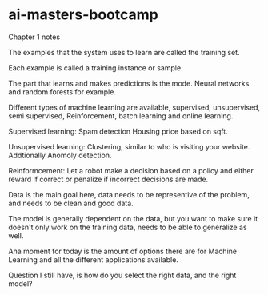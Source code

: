 # ai-masters-bootcamp

Chapter 1 notes

The examples that the system uses to learn are called the training set. 

Each example is called a training instance or sample. 

The part that learns and makes predictions is the mode. Neural networks and random forests for example. 

Different types of machine learning are available, supervised, unsupervised, semi supervised, Reinforcement, batch learning and online learning. 

Supervised learning: 
Spam detection
Housing price based on sqft. 

Unsupervised learning: 
Clustering, similar to who is visiting your website. 
Addtionally Anomoly detection. 

Reinformcement: 
Let a robot make a decision based on a policy and either reward if correct or penalize if incorrect decisions are made. 

Data is the main goal here, data needs to be representive of the problem, and needs to be clean and good data. 

The model is generally dependent on the data, but you want to make sure it doesn't only work on the training data, needs to be able to generalize as well. 

Aha moment for today is the amount of options there are for Machine Learning and all the different applications available. 

Question I still have, is how do you select the right data, and the right model?
